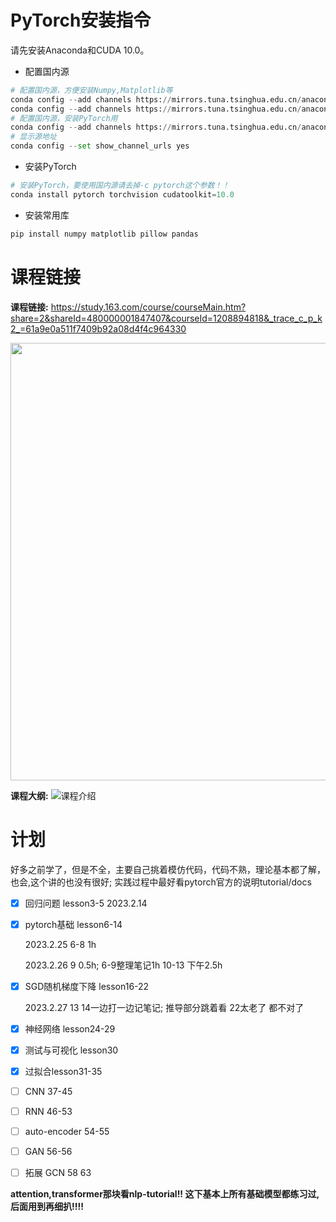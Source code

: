 # PyTorch安装指令
请先安装Anaconda和CUDA 10.0。

- 配置国内源

```python
# 配置国内源，方便安装Numpy,Matplotlib等
conda config --add channels https://mirrors.tuna.tsinghua.edu.cn/anaconda/pkgs/free/
conda config --add channels https://mirrors.tuna.tsinghua.edu.cn/anaconda/pkgs/main/
# 配置国内源，安装PyTorch用
conda config --add channels https://mirrors.tuna.tsinghua.edu.cn/anaconda/cloud/pytorch/
# 显示源地址
conda config --set show_channel_urls yes
```

- 安装PyTorch
```python
# 安装PyTorch，要使用国内源请去掉-c pytorch这个参数！！
conda install pytorch torchvision cudatoolkit=10.0

```

- 安装常用库

```python
pip install numpy matplotlib pillow pandas
```

# 课程链接

<!--  
<p align="center">
  <a href="https://study.163.com/course/courseMain.htm?share=2&shareId=480000001847407&courseId=1208894818&_trace_c_p_k2_=61a9e0a511f7409b92a08d4f4c964330
">
    <img src="res/ad_banner.png">
  </a>
</p> 
 -->
**课程链接:** https://study.163.com/course/courseMain.htm?share=2&shareId=480000001847407&courseId=1208894818&_trace_c_p_k2_=61a9e0a511f7409b92a08d4f4c964330

<p align="center">
  <img width="700"  src="res/版权声明.png">
</p> 


**课程大纲:**
![课程介绍](res/outline.png)



# 计划
好多之前学了，但是不全，主要自己挑着模仿代码，代码不熟，理论基本都了解，也会,这个讲的也没有很好;
实践过程中最好看pytorch官方的说明tutorial/docs



- [x] 回归问题 lesson3-5 2023.2.14

- [x] pytorch基础 lesson6-14 

  2023.2.25 6-8 1h 

  2023.2.26 9 0.5h; 6-9整理笔记1h 10-13 下午2.5h

- [x] SGD随机梯度下降 lesson16-22 

  2023.2.27 13  14一边打一边记笔记; 推导部分跳着看 22太老了 都不对了

- [x] 神经网络 lesson24-29

- [x] 测试与可视化 lesson30

- [x] 过拟合lesson31-35

- [ ] CNN 37-45

- [ ] RNN 46-53

- [ ] auto-encoder 54-55

- [ ] GAN 56-56

- [ ] 拓展 GCN 58 63

**attention,transformer那块看nlp-tutorial!!  这下基本上所有基础模型都练习过,后面用到再细扒!!!!**
